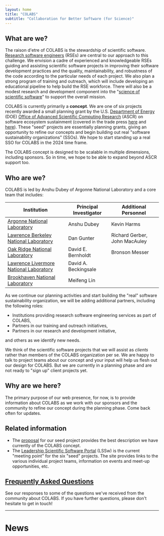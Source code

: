 ```yaml
---
layout: home
title: "COLABS"
subtitle: "Collaboration for Better Software (for Science)"
---
```


## What are we?

The raison d'etre of COLABS is the stewardship of scientific software.  [Research software engineers](https://us-rse.org/about/what-is-an-rse/) (RSEs) are central to our approach to this challenge.  We envision a cadre of experienced and knowledgeable RSEs guiding and assisting scientific software projects in improving their software development practices and the quality, maintainability, and robustness of the code according to the particular needs of each project.  We also plan a strong program of training and outreach, which will include developing an educational pipeline to help build the RSE workforce.  There will also be a modest research and development component into the "[science of scientific software](https://bssw.io/blog_posts/research-software-science-a-scientific-approach-to-understanding-and-improving-how-we-develop-and-use-software-for-research)" to support the overall mission.

COLABS is currently primarily a **concept**.  We are one of six projects recently awarded a small planning grant by the U.S. [Department of Energy](https://www.energy.gov/) (DOE) [Office of Advanced Scientific Computing Research](https://www.energy.gov/science/ascr/advanced-scientific-computing-research) (ASCR) on software ecosystem sustainment (covered in the trade press [here](https://insidehpc.com/2023/04/doe-ascr-picks-3-national-labs-for-hpc-and-post-exascale-software-sustainability/) and [here](https://www.hpcwire.com/off-the-wire/doe-ascr-selects-seed-collaborations-for-software-sustainability/)).  These "seed" projects are essentially planning grants, giving an opportunity to refine our concepts and begin building out real "software sustainability organizations" (SSOs).  We hope to start standing up a real SSO for COLABS in the 2024 time frame.

The COLABS concept is designed to be scalable in multiple dimensions, including sponsors.  So in time, we hope to be able to expand beyond ASCR support too.

## Who are we?

COLABS is led by Anshu Dubey of Argonne National Laboratory and a core team that includes:

Institution | Principal Investigator | Additional Personnel
------------|------------------------|---------------------
[Argonne National Laboratory](https://www.anl.gov/) | Anshu Dubey | Kevin Harms
[Lawrence Berkeley National Laboratory](https://www.lbl.gov/) | Dan Gunter | Richard Gerber, John MacAuley
[Oak Ridge National Laboratory](https://www.ornl.gov/) | David E. Bernholdt | Bronson Messer
[Lawrence Livermore National Laboratory](https://www.llnl.gov/) | David A. Beckingsale 
[Brookhaven National Laboratory](https://www.bnl.gov/) | Meifeng Lin 

As we continue our planning activities and start building the "real" software sustainability organization, we will be adding additional partners, including the following roles:

* Institutions providing research software engineering services as part of COLABS,
* Partners in our training and outreach initiatives,
* Partners in our research and development initiative,

and others as we identify new needs.

We think of the scientific software projects that we will assist as *clients* rather than members of the COLABS organization per se.  We are happy to talk to project teams about our concept and your input will help us flesh out our design for COLABS.  But we are currently in a planning phase and are not ready to "sign up" client projects yet.

## Why are we here?

The primary purpose of our web presence, for now, is to provide information about COLABS as we work with our sponsors and the community to refine our concept during the planning phase.
Come back often for updates.

## Related information

* The [proposal](/assets/documents/COLABS-Proposal.pdf) for our seed project provides the best description we have currently of the COLABS concept.
* The [Leadership Scientific Software Portal](https://leadershipscientificsoftware.github.io/) (LSSw) is the current "meeting point" for the six "seed" projects.  The site provides links to the various individual project teams, information on events and meet-up opportunities, etc. 

## [Frequently Asked Questions](faq)

See our responses to some of the questions we've received from the community about COLABS.  If you have further questions, please don't hesitate to get in touch!

---

# News
